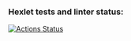 ### Hexlet tests and linter status:
[![Actions Status](https://github.com/Panasi/frontend-project-lvl1/workflows/hexlet-check/badge.svg)](https://github.com/Panasi/frontend-project-lvl1/actions)
